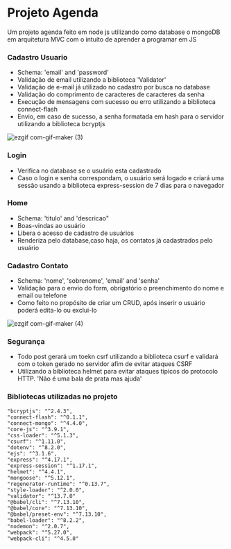 # Projeto Agenda

Um projeto agenda feito em node js utilizando como database o mongoDB em arquitetura MVC com o intuíto de aprender a programar em JS


### Cadastro Usuario
<ul>
<li>Schema: 'email' and 'password'
<li>Validação de email utilizando a biblioteca 'Validator' 
<li>Validação de e-mail já utilizado no cadastro por busca no database
<li>Validação do comprimento de caracteres de caracteres da senha
<li>Execução de mensagens com sucesso ou erro utilizando a biblioteca connect-flash
<li>Envio, em caso de sucesso, a senha formatada em hash para o servidor utilizando a biblioteca bcryptjs
</ul>

![ezgif com-gif-maker (3)](https://user-images.githubusercontent.com/101290219/170896496-7b999ab7-062a-4488-83f1-132ff8cbd012.gif)


### Login
<ul>
<li>Verifica no database se o usuário esta cadastrado
<li>Caso o login e senha correspondam, o usuário será logado e criará uma sessão usando a biblioteca express-session de 7 dias para o navegador
</ul>

### Home
<ul>
<li>Schema: 'titulo' and 'descricao"
<li>Boas-vindas ao usuário
<li>Libera o acesso de cadastro de usuários
<li>Renderiza pelo database,caso haja, os contatos já cadastrados pelo usuário
</ul>

### Cadastro Contato
<ul>
<li>Schema: 'nome', 'sobrenome', 'email' and 'senha'
<li>Validação para o envio do form, obrigatório o preenchimento do nome e email ou telefone
<li>Como feito no propósito de criar um CRUD, após inserir o usuário poderá edita-lo ou exclui-lo
</ul>

![ezgif com-gif-maker (4)](https://user-images.githubusercontent.com/101290219/170896616-74fe6ecb-adf2-4c47-a04a-73909910a9f4.gif)


### Segurança
<ul>
<li>Todo post gerará um toekn csrf utilizando a biblioteca csurf e validará com o token gerado no servidor afim de evitar ataques CSRF
<li>Utilizando a biblioteca helmet para evitar ataques tipicos do protocolo HTTP. 'Não é uma bala de prata mas ajuda'
</ul>

### Bibliotecas utilizadas no projeto
    "bcryptjs": "^2.4.3",
    "connect-flash": "^0.1.1",
    "connect-mongo": "^4.4.0",
    "core-js": "^3.9.1",
    "css-loader": "^5.1.3",
    "csurf": "^1.11.0",
    "dotenv": "^8.2.0",
    "ejs": "^3.1.6",
    "express": "^4.17.1",
    "express-session": "^1.17.1",
    "helmet": "^4.4.1",
    "mongoose": "^5.12.1",
    "regenerator-runtime": "^0.13.7",
    "style-loader": "^2.0.0",
    "validator": "^13.7.0"
    "@babel/cli": "^7.13.10",
    "@babel/core": "^7.13.10",
    "@babel/preset-env": "^7.13.10",
    "babel-loader": "^8.2.2",
    "nodemon": "^2.0.7",
    "webpack": "^5.27.0",
    "webpack-cli": "^4.5.0"



